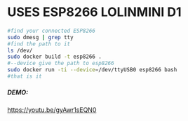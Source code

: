 # USES ESP8266 LOLINMINI D1
```sh
#find your connected ESP8266
sudo dmesg | grep tty
#find the path to it
ls /dev/
sudo docker build -t esp8266 .
#--device give the path to esp8266
sudo docker run -ti --device=/dev/ttyUSB0 esp8266 bash
#that is it
```
##### DEMO:
https://youtu.be/gyAwr1sEQN0
